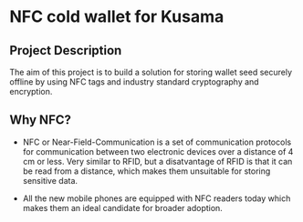 # NFC cold wallet for Kusama

## Project Description
The aim of this project is to build a solution for storing wallet seed securely offline by using NFC tags and industry standard cryptography and encryption.

## Why NFC?
- NFC or Near-Field-Communication is a set of communication protocols for communication between two electronic devices over a distance of 4 cm or less.
Very similar to RFID, but a disatvantage of RFID is that it can be read from a distance, which makes them unsuitable for storing sensitive data.

- All the new mobile phones are equipped with NFC readers today which makes them an ideal candidate for broader adoption.
